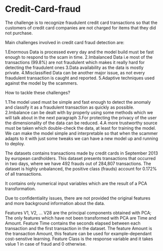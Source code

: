 # Credit-Card-fraud

The challenge is to recognize fraudulent credit card transactions so that the customers of credit card companies are not charged for items that they did not purchase.

Main challenges involved in credit card fraud detection are:

1.Enormous Data is processed every day and the model build must be fast enough to respond to the scam in time.
2.Imbalanced Data i.e most of the transactions (99.8%) are not fraudulent which makes it really hard for detecting the fraudulent ones
3.Data availability as the data is mostly private.
4.Misclassified Data can be another major issue, as not every fraudulent transaction is caught and reported.
5.Adaptive techniques used against the model by the scammers.

How to tackle these challenges?

1.The model used must be simple and fast enough to detect the anomaly and classify it as a fraudulent transaction as quickly as possible.
2.Imbalance can be dealt with by properly using some methods which we will talk about in the next paragraph
3.For protecting the privacy of the user the dimensionality of the data can be reduced.
4.A more trustworthy source must be taken which double-check the data, at least for training the model.
We can make the model simple and interpretable so that when the scammer adapts to it with just some tweaks we can have a new model up and running to deploy.

The datasets contains transactions made by credit cards in September 2013 by european cardholders. This dataset presents transactions that occurred in two days, where we have 492 frauds out of 284,807 transactions. The dataset is highly unbalanced, the positive class (frauds) account for 0.172% of all transactions.

It contains only numerical input variables which are the result of a PCA transformation.

Due to confidentiality issues, there are not provided the original features and more background information about the data.

Features V1, V2, ... V28 are the principal components obtained with PCA;
The only features which have not been transformed with PCA are Time and Amount. Feature Time contains the seconds elapsed between each transaction and the first transaction in the dataset. The feature Amount is the transaction Amount, this feature can be used for example-dependant cost-senstive learning.
Feature Class is the response variable and it takes value 1 in case of fraud and 0 otherwise.
